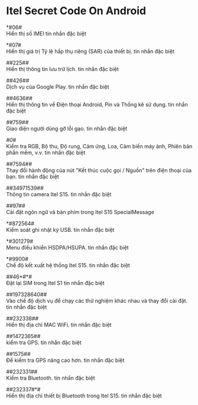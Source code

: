 Itel Secret Code On Android 
==

*#06# <br>
Hiển thị số IMEI tin nhắn đặc biệt

*#07# <br>
Hiển thị giá trị Tỷ lệ hấp thụ riêng (SAR) của thiết bị. tin nhắn đặc biệt

*#*#225#*#* <br>
Hiển thị thông tin lưu trữ lịch. tin nhắn đặc biệt

*#*#426#*#* <br>
Dịch vụ của Google Play. tin nhắn đặc biệt

*#*#4636#*#* <br>
Hiển thị thông tin về Điện thoại Android, Pin và Thống kê sử dụng. tin nhắn đặc biệt

*#*#759#*#* <br>
Giao diện người dùng gỡ lỗi gạo. tin nhắn đặc biệt

*#0*# <br>
Kiểm tra RGB, Bộ thu, Độ rung, Cảm ứng, Loa, Cảm biến máy ảnh, Phiên bản phần mềm, v.v. tin nhắn đặc biệt

*#*#7594#*#* <br>
Thay đổi hành động của nút "Kết thúc cuộc gọi / Nguồn" trên điện thoại của bạn. tin nhắn đặc biệt 

*#*#34971539#*#* <br>
Thông tin camera Itel S15. tin nhắn đặc biệt

*#*#97#*#* <br>
Cài đặt ngôn ngữ và bàn phím trong Itel S15 SpecialMessage

*#872564# <br>
Kiểm soát ghi nhật ký USB. tin nhắn đặc biệt

*#301279# <br>
Menu điều khiển HSDPA/HSUPA. tin nhắn đặc biệt

*#9900# <br>
Chế độ kết xuất hệ thống Itel S15. tin nhắn đặc biệt

*#*#46*#*# <br>
Đặt lại SIM trong Itel S1 tin nhắn đặc biệt

*#*#197328640#*#* <br>
Vào chế độ dịch vụ để chạy các thử nghiệm khác nhau và thay đổi cài đặt. tin nhắn đặc biệt

*#*#232338#*#* <br>
Hiển thị địa chỉ MAC WiFi. tin nhắn đặc biệt

*#*#1472365#*#* <br>
kiểm tra GPS. tin nhắn đặc biệt

*#*#1575#*#* <br>
Để kiểm tra GPS nâng cao hơn. tin nhắn đặc biệt

*#*#232331#*#* <br>
Kiểm tra Bluetooth. tin nhắn đặc biệt

*#*#232337#*# <br>
Hiển thị địa chỉ thiết bị Bluetooth trong Itel S15. tin nhắn đặc biệt 


